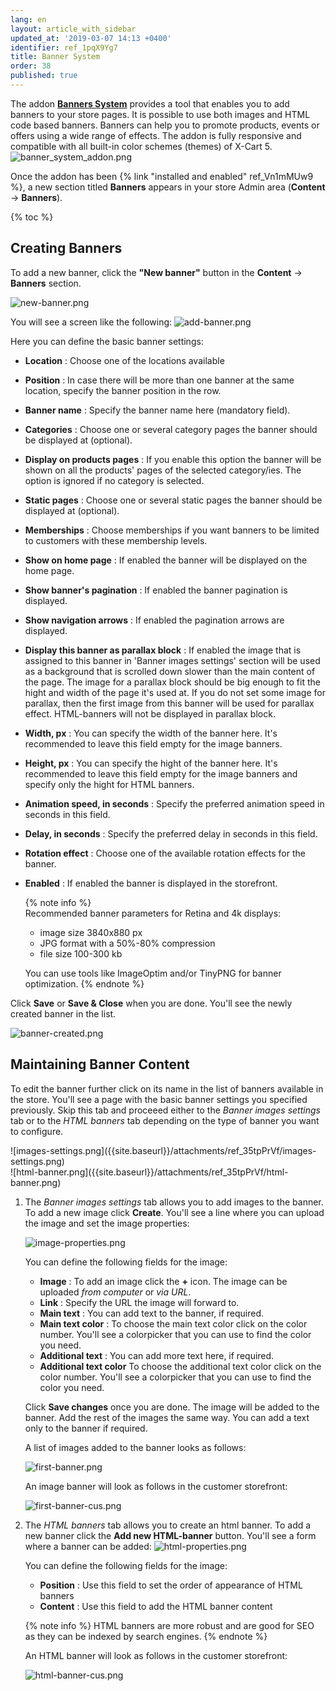 ```yaml
---
lang: en
layout: article_with_sidebar
updated_at: '2019-03-07 14:13 +0400'
identifier: ref_1pqX9Yg7
title: Banner System
order: 38
published: true
---
```

The addon **[Banners System](https://market.x-cart.com/addons/banner-system.html)** provides a tool that enables you to add banners to your store pages. It is possible to use both images and HTML code based banners. Banners can help you to promote products, events or offers using a wide range of effects. The addon is fully responsive and compatible with all built-in color schemes (themes) of X-Cart 5.
![banner_system_addon.png]({{site.baseurl}}/attachments/ref_1pqX9Yg7/banner_system_addon.png)

Once the addon has been {% link "installed and enabled" ref_Vn1mMUw9 %}, a new section titled **Banners** appears in your store Admin area (**Content** -> **Banners**). 

{% toc %}

## Creating Banners

To add a new banner, click the **"New banner"** button in the **Content** -> **Banners** section.

![new-banner.png]({{site.baseurl}}/attachments/ref_35tpPrVf/new-banner.png)

You will see a screen like the following:
   ![add-banner.png]({{site.baseurl}}/attachments/ref_35tpPrVf/add-banner.png)
   
   Here you can define the basic banner settings:
   * **Location** : Choose one of the locations available
   * **Position** : In case there will be more than one banner at the same location, specify the banner position in the row.
   * **Banner name** : Specify the banner name here (mandatory field).
   * **Categories** : Choose one or several category pages the banner should be displayed at (optional).
   * **Display on products pages** : If you enable this option the banner will be shown on all the products' pages of the selected category/ies. The option is ignored if no category is selected.
   * **Static pages** : Choose one or several static pages the banner should be displayed at (optional).
   * **Memberships** : Choose memberships if you want banners to be limited to customers with these membership levels.
   * **Show on home page** : If enabled the banner will be displayed on the home page.
   * **Show banner's pagination** : If enabled the banner pagination is displayed.
   * **Show navigation arrows** : If enabled the pagination arrows are displayed.
   * **Display this banner as parallax block** : If enabled the image that is assigned to this banner in 'Banner images settings' section will be used as a background that is scrolled down slower than the main content of the page. The image for a parallax block should be big enough to fit the hight and width of the page it's used at. If you do not set some image for parallax, then the first image from this banner will be used for parallax effect. HTML-banners will not be displayed in parallax block.
   * **Width, px** : You can specify the width of the banner here. It's recommended to leave this field empty for the image banners.
   * **Height, px** : You can specify the hight of the banner here. It's recommended to leave this field empty for the image banners and specify only the hight for HTML banners.
   * **Animation speed, in seconds** : Specify the preferred animation speed in seconds in this field.
   * **Delay, in seconds** : Specify the preferred delay in seconds in this field.
   * **Rotation effect** : Choose one of the available rotation effects for the banner.
   * **Enabled** : If enabled the banner is displayed in the storefront.
   
     {% note info %}    
     Recommended banner parameters for Retina and 4k displays:
     
     * image size 3840х880 px
     * JPG format with a 50%-80% compression
     * file size 100-300 kb
     
     You can use tools like ImageOptim and/or TinyPNG for banner optimization.
     {% endnote %}
   
   Click **Save** or **Save & Close** when you are done. You'll see the newly created banner in the list.
   
   ![banner-created.png]({{site.baseurl}}/attachments/ref_35tpPrVf/banner-created.png)

## Maintaining Banner Content

To edit the banner further click on its name in the list of banners available in the store. You'll see a page with the basic banner settings you specified previously. Skip this tab and proceeed either to the _Banner images settings_ tab or to the _HTML banners_ tab depending on the type of banner you want to configure. 
   
<div class="ui stackable two column grid">
  <div class="column" markdown="span">![images-settings.png]({{site.baseurl}}/attachments/ref_35tpPrVf/images-settings.png)</div>
  <div class="column" markdown="span">![html-banner.png]({{site.baseurl}}/attachments/ref_35tpPrVf/html-banner.png)</div>
</div>

1. The _Banner images settings_ tab allows you to add images to the banner. 
   To add a new image click **Create**. You'll see a line where you can upload the image and set the image properties:
   
   ![image-properties.png]({{site.baseurl}}/attachments/ref_35tpPrVf/image-properties.png)
   
   You can define the following fields for the image:
      * **Image** : To add an image click the **+** icon. The image can be uploaded _from computer_ or _via URL_. 
      * **Link** : Specify the URL the image will forward to.
      * **Main text** : You can add text to the banner, if required.
      * **Main text color** : To choose the main text color click on the color number. You'll see a colorpicker that you can use to find the color you need.
      * **Additional text** : You can add more text here, if required.
      * **Additional text color** To choose the additional text color click on the color number. You'll see a colorpicker that you can use to find the color you need.
   
   Click **Save changes** once you are done. The image will be added to the banner. Add the rest of the images the same way. You can add a text only to the banner if required. 
   
   A list of images added to the banner looks as follows:
   
   ![first-banner.png]({{site.baseurl}}/attachments/ref_35tpPrVf/first-banner.png)
   
   An image banner will look as follows in the customer storefront:
   
   ![first-banner-cus.png]({{site.baseurl}}/attachments/ref_35tpPrVf/first-banner-cus.png)


2. The _HTML banners_ tab allows you to create an html banner. 
   To add a new banner click the **Add new HTML-banner** button. You'll see a form where a banner can be added:
   ![html-properties.png]({{site.baseurl}}/attachments/ref_35tpPrVf/html-properties.png)
   
   You can define the following fields for the image:
      * **Position** :  Use this field to set the order of appearance of HTML banners
      * **Content** : Use this field to add the HTML banner content   
   
   {% note info %}
   HTML banners are more robust and are good for SEO as they can be indexed by search engines.
   {% endnote %}
   
   An HTML banner will look as follows in the customer storefront:
   
   ![html-banner-cus.png]({{site.baseurl}}/attachments/ref_35tpPrVf/html-banner-cus.png)
